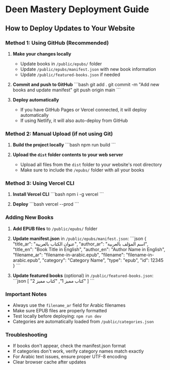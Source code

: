 # Deen Mastery Deployment Guide

## How to Deploy Updates to Your Website

### Method 1: Using GitHub (Recommended)

1. **Make your changes locally**
   - Update books in `/public/epubs/` folder
   - Update `/public/epubs/manifest.json` with new book information
   - Update `/public/featured-books.json` if needed

2. **Commit and push to GitHub**
   \`\`\`bash
   git add .
   git commit -m "Add new books and update manifest"
   git push origin main
   \`\`\`

3. **Deploy automatically**
   - If you have GitHub Pages or Vercel connected, it will deploy automatically
   - If using Netlify, it will also auto-deploy from GitHub

### Method 2: Manual Upload (if not using Git)

1. **Build the project locally**
   \`\`\`bash
   npm run build
   \`\`\`

2. **Upload the `dist` folder contents to your web server**
   - Upload all files from the `dist` folder to your website's root directory
   - Make sure to include the `/epubs/` folder with all your books

### Method 3: Using Vercel CLI

1. **Install Vercel CLI**
   \`\`\`bash
   npm i -g vercel
   \`\`\`

2. **Deploy**
   \`\`\`bash
   vercel --prod
   \`\`\`

### Adding New Books

1. **Add EPUB files** to `/public/epubs/` folder

2. **Update manifest.json** in `/public/epubs/manifest.json`:
   \`\`\`json
   {
     "title_ar": "عنوان الكتاب بالعربية",
     "author_ar": "اسم المؤلف بالعربية", 
     "title_en": "Book Title in English",
     "author_en": "Author Name in English",
     "filename_ar": "filename-in-arabic.epub",
     "filename": "filename-in-arabic.epub",
     "category": "Category Name",
     "type": "epub",
     "id": 12345
   }
   \`\`\`

3. **Update featured books** (optional) in `/public/featured-books.json`:
   \`\`\`json
   [
     "كتاب مميز 1",
     "كتاب مميز 2"
   ]
   \`\`\`

### Important Notes

- Always use the `filename_ar` field for Arabic filenames
- Make sure EPUB files are properly formatted
- Test locally before deploying: `npm run dev`
- Categories are automatically loaded from `/public/categories.json`

### Troubleshooting

- If books don't appear, check the manifest.json format
- If categories don't work, verify category names match exactly
- For Arabic text issues, ensure proper UTF-8 encoding
- Clear browser cache after updates
